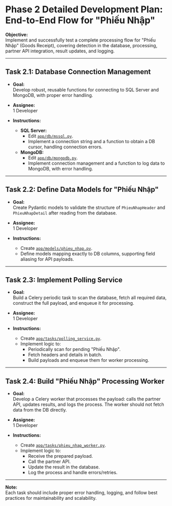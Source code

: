 # Phase 2 Detailed Development Plan: End-to-End Flow for "Phiếu Nhập"

**Objective:**  
Implement and successfully test a complete processing flow for "Phiếu Nhập" (Goods Receipt), covering detection in the database, processing, partner API integration, result updates, and logging.

---

## Task 2.1: Database Connection Management

- **Goal:**  
  Develop robust, reusable functions for connecting to SQL Server and MongoDB, with proper error handling.

- **Assignee:**  
  1 Developer

- **Instructions:**
  - **SQL Server:**
    - Edit [`app/db/mssql.py`](app/db/mssql.py).
    - Implement a connection string and a function to obtain a DB cursor, handling connection errors.
  - **MongoDB:**
    - Edit [`app/db/mongodb.py`](app/db/mongodb.py).
    - Implement connection management and a function to log data to MongoDB, with error handling.

---

## Task 2.2: Define Data Models for "Phiếu Nhập"

- **Goal:**  
  Create Pydantic models to validate the structure of `PhieuNhapHeader` and `PhieuNhapDetail` after reading from the database.

- **Assignee:**  
  1 Developer

- **Instructions:**
  - Create [`app/models/phieu_nhap.py`](app/models/phieu_nhap.py).
  - Define models mapping exactly to DB columns, supporting field aliasing for API payloads.

---

## Task 2.3: Implement Polling Service

- **Goal:**  
  Build a Celery periodic task to scan the database, fetch all required data, construct the full payload, and enqueue it for processing.

- **Assignee:**  
  1 Developer

- **Instructions:**
  - Create [`app/tasks/polling_service.py`](app/tasks/polling_service.py).
  - Implement logic to:
    - Periodically scan for pending "Phiếu Nhập".
    - Fetch headers and details in batch.
    - Build payloads and enqueue them for worker processing.

---

## Task 2.4: Build "Phiếu Nhập" Processing Worker

- **Goal:**  
  Develop a Celery worker that processes the payload: calls the partner API, updates results, and logs the process. The worker should not fetch data from the DB directly.

- **Assignee:**  
  1 Developer

- **Instructions:**
  - Create [`app/tasks/phieu_nhap_worker.py`](app/tasks/phieu_nhap_worker.py).
  - Implement logic to:
    - Receive the prepared payload.
    - Call the partner API.
    - Update the result in the database.
    - Log the process and handle errors/retries.

---

**Note:**  
Each task should include proper error handling, logging, and follow best practices for maintainability and scalability.